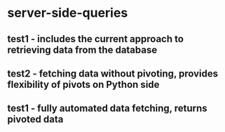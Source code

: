 # server-side-queries

## test1 - includes the current approach to retrieving data from the database
## test2 - fetching data without pivoting, provides flexibility of pivots on Python side
## test1 - fully automated data fetching, returns pivoted data

